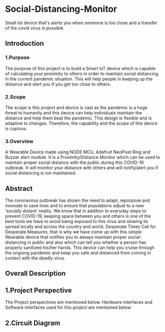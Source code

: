 # Social-Distancing-Monitor

Small lot device that's alerts you when someone is too close and a transfer of the covid virus is possible. 

## Introduction 

### 1.Purpose 

The purpose of this project is to build a Smart IoT device which is capable of calculating your proximity to others in order to maintain social distancing in the current pandemic situation. This will help people in keeping up the distance and alert you if you get too close to others.

### 2.Scope 

The scope is this project and device is vast as the pandemic is a huge threat to humanity and this device can help individuals maintain the distance and help them beat the pandemic. This design is flexible and is adaptive to changes. Therefore, the capability and the scope of this device is copious.

### 3.Overview 

A Wearable Device made using NODE MCU, Adafruit NeoPixel Ring and Buzzer alert module. It is a Proximity/Distance Monitor which can be used to maintain proper social distance with the public during this COVID-19 outbreak. It will monitor your distance with others and will notify/alert you if social distancing is not maintained.

## Abstract

The coronavirus outbreak has shown the need to adapt, repurpose and innovate to save lives and to ensure that populations adjust to a new ‘socially distant’ reality. We know that in addition to everyday steps to prevent COVID-19, keeping space between you and others is one of the best tools we have to avoid being exposed to this virus and slowing its spread locally and across the country and world. Desperate Times Call for Desperate Measures, that is why we have come up with this simple Wearable device that notifies you to always maintain proper social-distancing in public and also which can tell you whether a person has properly sanitized his/her hands. This device can help you cruise through the ongoing pandemic and keep you safe and distanced from coming in contact with the deadly virus.

## Overall Description

## 1.Project Perspective

The Project perspectives are mentioned below. Hardware interfaces and Software interfaces used for this project are mentioned below.

## 2.Circuit Diagram





